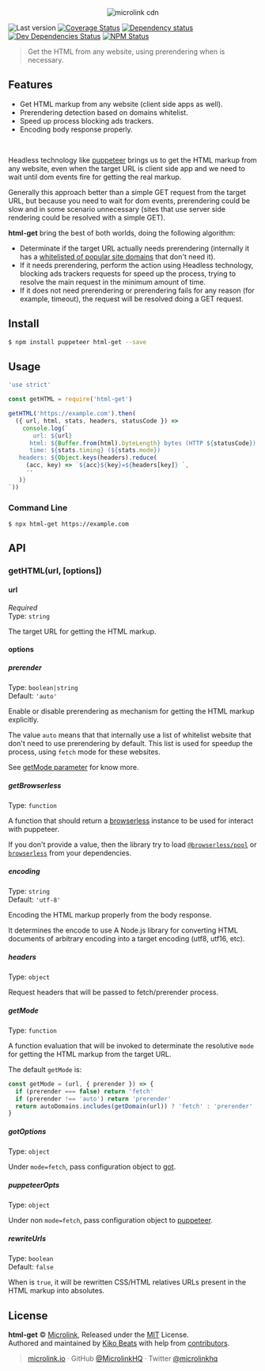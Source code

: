 <div align="center">
  <img src="https://cdn.microlink.io/logo/banner.png" alt="microlink cdn">
</div>

![Last version](https://img.shields.io/github/tag/microlinkhq/html-get.svg?style=flat-square)
[![Coverage Status](https://img.shields.io/coveralls/microlinkhq/html-get.svg?style=flat-square)](https://coveralls.io/github/microlinkhq/html-get)
[![Dependency status](https://img.shields.io/david/microlinkhq/html-get.svg?style=flat-square)](https://david-dm.org/microlinkhq/html-get)
[![Dev Dependencies Status](https://img.shields.io/david/dev/microlinkhq/html-get.svg?style=flat-square)](https://david-dm.org/microlinkhq/html-get#info=devDependencies)
[![NPM Status](https://img.shields.io/npm/dm/html-get.svg?style=flat-square)](https://www.npmjs.org/package/html-get)

> Get the HTML from any website, using prerendering when is necessary.

## Features

- Get HTML markup from any website (client side apps as well).
- Prerendering detection based on domains whitelist.
- Speed up process blocking ads trackers.
- Encoding body response properly.

<br>

Headless technology like [puppeteer](https://github.com/GoogleChrome/puppeteer) brings us to get the HTML markup from any website, even when the target URL is client side app and we need to wait until dom events fire for getting the real markup.

Generally this approach better than a simple GET request from the target URL, but because you need to wait for dom events, prerendering could be slow and in some scenario unnecessary (sites that use server side rendering could be resolved with a simple GET).

**html-get** bring the best of both worlds, doing the following algorithm:

- Determinate if the target URL actually needs prerendering (internally it has a [whitelisted of popular site domains](https://github.com/microlinkhq/html-get/blob/master/src/auto-domains.js) that don't need it).
- If it needs prerendering, perform the action using Headless technology, blocking ads trackers requests for speed up the process, trying to resolve the main request in the minimum amount of time.
- If it does not need prerendering or prerendering fails for any reason (for example, timeout), the request will be resolved doing a GET request.

## Install

```bash
$ npm install puppeteer html-get --save
```

## Usage

```js
'use strict'

const getHTML = require('html-get')

getHTML('https://example.com').then(
  ({ url, html, stats, headers, statusCode }) =>
    console.log(`
       url: ${url}
      html: ${Buffer.from(html).byteLength} bytes (HTTP ${statusCode})
      time: ${stats.timing} (${stats.mode})
   headers: ${Object.keys(headers).reduce(
     (acc, key) => `${acc}${key}=${headers[key]} `,
     ''
   )}
`))
```

### Command Line

```
$ npx html-get https://example.com
```

## API

### getHTML(url, [options])

#### url

*Required*<br>
Type: `string`

The target URL for getting the HTML markup.

#### options

##### prerender

Type: `boolean|string`<br>
Default: `'auto'`

Enable or disable prerendering as mechanism for getting the HTML markup explicitly.

The value `auto` means that that internally use a list of whitelist website that don't need to use prerendering by default. This list is used for speedup the process, using `fetch` mode for these websites.

See [getMode parameter](#getMode) for know more.

##### getBrowserless

Type: `function`<br>

A function that should return a [browserless](https://browserless.js.org/) instance to be used for interact with puppeteer.

If you don't provide a value, then the library try to load [`@browserless/pool`](https://www.npmjs.com/package/@browserless/pool) or [`browserless`](https://www.npmjs.com/package/browserless) from your dependencies.

##### encoding

Type: `string`<br>
Default: `'utf-8'`

Encoding the HTML markup properly from the body response.

It determines the encode to use A Node.js library for converting HTML documents of arbitrary encoding into a target encoding (utf8, utf16, etc).

##### headers

Type: `object`<br>

Request headers that will be passed to fetch/prerender process.

##### getMode

Type: `function`<br>

A function evaluation that will be invoked to determinate the resolutive `mode` for getting the HTML markup from the target URL.

The default `getMode` is:

```js
const getMode = (url, { prerender }) => {
  if (prerender === false) return 'fetch'
  if (prerender !== 'auto') return 'prerender'
  return autoDomains.includes(getDomain(url)) ? 'fetch' : 'prerender'
}
```

##### gotOptions

Type: `object`<br>

Under `mode=fetch`, pass configuration object to [got](https://www.npmjs.com/package/got).

##### puppeteerOpts

Type: `object`

Under non `mode=fetch`, pass configuration object to [puppeteer](https://www.npmjs.com/package/puppeteer).

##### rewriteUrls

Type: `boolean`<br>
Default: `false`

When is `true`, it will be rewritten CSS/HTML relatives URLs present in the HTML markup into absolutes.

## License

**html-get** © [Microlink](https://microlink.io), Released under the [MIT](https://github.com/microlinkhq/html-get/blob/master/LICENSE.md) License.<br>
Authored and maintained by [Kiko Beats](https://kikobeats.com) with help from [contributors](https://github.com/microlinkhq/html-get/contributors).

> [microlink.io](https://microlink.io) · GitHub [@MicrolinkHQ](https://github.com/microlinkhq) · Twitter [@microlinkhq](https://twitter.com/microlinkhq)
